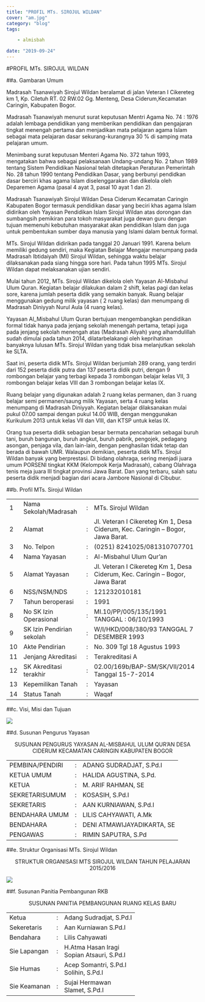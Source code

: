 ```yaml
---
title: "PROFIL MTs. SIROJUL WILDAN"
cover: "am.jpg"
category: "blog"
tags:

    - almisbah

date: "2019-09-24"
---
```



#PROFIL MTs. SIROJUL WILDAN

##a. Gambaran Umum 

Madrasah Tsanawiyah Sirojul Wildan beralamat di jalan Veteran I Cikereteg km 1, Kp. Ciletuh RT. 02 RW.02 Gg. Menteng, Desa Ciderum,Kecamatan Caringin, Kabupaten  Bogor. 

Madrasah Tsanawiyah menurut surat keputusan Mentri Agama No. 74 : 1976 adalah lembaga pendidikan yang memberikan pendidikan dan pengajaran tingkat menengah pertama dan menjadikan mata pelajaran agama Islam sebagai mata pelajaran dasar sekurang-kurangnya 30 % di samping mata pelajaran umum.

Menimbang surat keputusan Menteri Agama No. 372 tahun 1993, mengatakan bahwa sebagai pelaksanaan Undang-undang No. 2 tahun 1989 tentang Sistem Pendidikan Nasional telah ditetapkan Peraturan Pemerintah No. 28 tahun 1990 tentang Pendidikan Dasar, yang berbunyi pendidkan dasar berciri khas agama Islam diselenggarakan dan dikelola oleh Deparemen Agama (pasal 4 ayat 3, pasal 10 ayat 1 dan 2).

Madrasah Tsanawiyah Sirojul Wildan Desa Ciderum Kecamatan Caringin Kabupaten Bogor termasuk pendidikan dasar yang beciri khas agama Islam didirikan oleh Yayasan Pendidikan Islam Sirojul Wildan atas dorongan dan sumbangsih pemikiran para tokoh masyarakat juga dewan guru dengan tujuan memenuhi kebutuhan masyarakat akan pendidikan Islam dan juga untuk pembentukan sumber daya manusia yang Islami dalam bentuk formal.

MTs. Sirojul Wildan didirikan pada tanggal 20 Januari 1991. Karena belum memiliki gedung sendiri, maka Kegiatan Belajar Mengajar menumpang pada Madrasah Ibtidaiyah (MI) Sirojul Wildan, sehingga waktu belajar dilaksanakan pada siang hingga sore hari. Pada tahun 1995 MTs. Sirojul Wildan dapat  melaksanakan ujian sendiri. 

Mulai tahun 2012, MTs. Sirojul Wildan dikelola oleh Yayasan Al-Misbahul Ulum Quran. Kegiatan belajar dilakukan dalam 2 shift, kelas pagi dan kelas sore, karena jumlah peserta didik yang semakin banyak. Ruang belajar menggunakan  gedung milik yayasan ( 2 ruang kelas) dan menumpang di Madrasah Diniyyah Nurul Aula (4 ruang kelas).

Yayasan Al_Misbahul Ulum Quran bertujuan mengembangkan pendidikan formal tidak hanya pada jenjang sekolah menengah pertama, tetapi juga pada jenjang sekolah menengah atas (Madrasah Aliyah) yang alhamdulillah sudah dimulai pada tahun 2014, dilatarbelakangi oleh keprihatinan banyaknya lulusan MTs. Sirojul Wildan yang tidak bisa melanjutkan sekolah ke SLTA.

Saat ini, peserta didik MTs. Sirojul Wildan berjumlah 289 orang, yang terdiri dari 152 peserta didik putra dan 137 peserta didik putri, dengan 9 rombongan belajar yang terbagi kepada 3 rombongan belajar kelas VII, 3 rombongan belajar kelas VIII dan 3 rombongan belajar kelas IX.

Ruang belajar yang digunakan adalah 2 ruang kelas permanen, dan 3 ruang belajar semi permanen/saung milik Yayasan, serta 4 ruang kelas menumpang di Madrasah Diniyyah. Kegiatan belajar dilaksanakan mulai pukul 07.00 sampai dengan pukul 14.00 WIB, dengan menggunakan Kurikulum 2013 untuk kelas VII dan VIII, dan KTSP untuk kelas IX.

Orang tua peserta didik sebagian besar bermata pencaharian sebagai buruh tani, buruh bangunan, buruh angkut, buruh pabrik, pengojek, pedagang asongan, penjaga vila, dan lain-lain, dengan penghasilan tidak tetap dan berada di bawah UMR.
Walaupun demikian,  peserta didik MTs. Sirojul Wildan banyak yang berprestasi. Di bidang olahraga, sering menjadi juara umum PORSENI tingkat KKM (Kelompok Kerja Madrasah), cabang Olahraga tenis meja juara III tingkat provinsi Jawa Barat. Dan yang terbaru, salah satu peserta didik menjadi bagian dari acara Jambore Nasional di Cibubur.


##b. Profil MTs. Sirojul Wildan

|     |                           |     |                                                                                   |
| --- | ------------------------- |:---:| -------------------------------------------------------------------------------   |
| 1   | Nama Sekolah/Madrasah     | :   |  MTs. Sirojul Wildan                                                              |
| 2   | Alamat                    | :   |  Jl. Veteran I Cikereteg Km 1, Desa Ciderum, Kec. Caringin – Bogor, Jawa Barat.   |
| 3   | No. Telpon                | :   |  (0251) 8241025/081310707701                                                      |
| 4   | Nama Yayasan              | :   |  Al-Misbahul Ulum Qur’an                                                          |
| 5   | Alamat Yayasan            | :   |  Jl. Veteran I Cikereteg Km 1, Desa Ciderum, Kec. Caringin – Bogor, Jawa Barat    |
| 6   | NSS/NSM/NDS               | :   |  121232010181                                                                     |
| 7   | Tahun beroperasi          | :   |  1991                                                                             |
| 8   | No SK Izin Operasional    | :   |  MI.10/PP/005/135/1991   TANGGAL : 06/10/1993                                     |
| 9   | SK Izin Pendirian sekolah | :   |  W/I/HKD/008/380/93  TANGGAL 7 DESEMBER 1993                                      |
| 10  | Akte Pendirian            | :   |  No. 309 Tgl 18 Agustus 1993                                                      |
| 11  | Jenjang Akreditasi        | :   |  Terakreditasi A                                                                  |
| 12  | SK Akreditasi terakhir    | :   |  02.00/169b/BAP-SM/SK/VII/2014 Tanggal 15-7-2014                                  |
| 13  | Kepemilikan Tanah         | :   |  Yayasan                                                                          |
| 14  | Status Tanah              | :   |  Waqaf                                                                            |


##c. Visi, Misi dan Tujuan

![](visi_misi_tujuan.jpeg)

##d. Susunan Pengurus Yayasan

<center>SUSUNAN PENGURUS YAYASAN AL-MISBAHUL ULUM QUR’AN
DESA CIDERUM KECAMATAN CARINGIN
KABUPATEN BOGOR</center>

|                 |     |                             |
| --------------- |:---:| --------------------------- |
| PEMBINA/PENDIRI |  :  | ADANG SUDRADJAT, S.Pd.I     |
| KETUA UMUM      |  :  | HALIDA AGUSTINA, S.Pd.      |
| KETUA           |  :  | M. ARIF RAHMAN, SE          |
| SEKRETARISUMUM  |  :  | KOSASIH, S.Pd.I             |
| SEKRETARIS      |  :  | AAN KURNIAWAN, S.Pd.I       |
| BENDAHARA UMUM  |  :  | LILIS CAHYAWATI, A.Mk       |
| BENDAHARA       |  :  | DENI ATMAWIJAYADIKARTA, SE  |
| PENGAWAS        |  :  | RIMIN SAPUTRA, S.Pd         |


##e. Struktur Organisasi MTs. Sirojul Wildan

<center>STRUKTUR ORGANISASI
MTS SIROJUL WILDAN
TAHUN PELAJARAN 2015/2016</center>


![](struktur_organisasi_mts-sirojul-wildan.png)


##f. Susunan Panitia Pembangunan RKB

<center>SUSUNAN PANITIA PEMBANGUNAN 
RUANG KELAS BARU</center>

|              |       |                                                |
| ------------ | :---: | ---------------------------------------------- |
| Ketua        |   :   | Adang Sudradjat, S.Pd.I                        |
| Sekeretaris  |   :   | Aan Kurniawan S.Pd.I                           |
| Bendahara    |   :   | Lilis Cahyawati                                |
| Sie Lapangan |   :   | H.Atma Hasan Iragi <br> Sopian Atsauri, S.Pd.I |
| Sie Humas    |   :   | Acep Somantri, S.Pd.I <br> Solihin, S.Pd.I     |
| Sie Keamanan |   :   | Sujai Hermawan <br> Slamet, S.Pd.I             |	